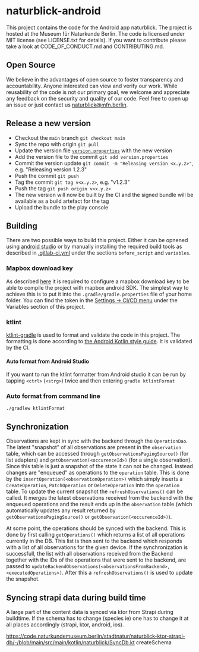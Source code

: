# naturblick-android

This project contains the code for the Android app naturblick. The project is hosted at the Museum für Naturkunde Berlin. 
The code is licensed under MIT license (see LICENSE.txt for details). If you want to contribute please take a look at CODE_OF_CONDUCT.md and CONTRIBUTING.md.

## Open Source

We believe in the advantages of open source to foster transparency and accountability. Anyone interested can view and verify our work. While reusability of the code is not our primary goal, we welcome and appreciate any feedback on the security and quality of our code. Feel free to open up an issue or just contact us <naturblick@mfn.berlin>.

## Release a new version

* Checkout the `main` branch `git checkout main`
* Sync the repo with origin `git pull`
* Update the version file [`version.properties`](version.properties) with the new version
* Add the version file to the commit `git add version.properties`
* Commit the version update `git commit -m "Releasing version <x.y.z>"`, e.g. "Releasing version 1.2.3"
* Push the commit  `git push`
* Tag the commit `git tag v<x.y.z>`, e.g. "v1.2.3"
* Push the tag `git push origin v<x.y.z>`
* The new version will now be built by the CI and the signed bundle will be available as a build artefact for the tag
* Upload the bundle to the play console

## Building

There are two possible ways to build this project. Either it can be
opnened using [android studio](https://developer.android.com/studio)
or by manually installing the required build tools as described in
[.gitlab-ci.yml](.gitlab-ci.yml) under the sections `before_script`
and `variables`.

### Mapbox download key

As described
[here](https://docs.mapbox.com/android/maps/guides/install/#configure-credentials)
it is required to configure a mapbox download key to be able to
compile the project with mapbox android SDK. The simplest way to
achieve this is to put it into the `.gradle/gradle.properties` file of
your home folder. You can find the token in the [Settings -> CI/CD
menu](-/settings/ci_cd) under the Variables section of this project.


### ktlint

[ktlint-gradle](https://github.com/JLLeitschuh/ktlint-gradle) is used
to format and validate the code in this project. The formatting is
done according to [the Android Kotlin style
guide](https://developer.android.com/kotlin/style-guide). It is
validated by the CI.

#### Auto format from Android Studio

If you want to run the ktlint formatter from Android studio it can be
run by tapping `<ctrl>` (`<strg>`) twice and then entering `gradle
ktlintFormat`

### Auto format from command line

```
./gradlew ktlintFormat
```

## Synchronization

Observations are kept in sync with the backend through the
`OperationDao`. The latest "snapshot" of all observations are present
in the `observation` table, which can be accessed through
`getObservationsPagingSource()` (for list adapters) and
`getObservation(<occurenceId>)` (for a single observation). Since this
table is just a snapshot of the state it can not be changed. Instead
changes are "enqueued" as operations to the `operation` table. This is
done by the `insertOperation(<observationOperation>)` which simply
inserts a `CreateOperation`, `PatchOperation` or `DeleteOperation`
into the `operation` table. To update the current snapshot the
`refreshObservations()` can be called. It merges the latest
observations received from the backend with the enqueued operations
and the result ends up in the `observation` table (which automatically
updates any result returned by `getObservationsPagingSource()` or
`getObservation(<occurenceId>)`).

At some point, the operations should be synced with the backend. This
is done by first calling `getOperations()` which returns a list of all
operations currently in the DB. This list is then sent to the backend
which responds with a list of all observations for the given
device. If the synchronization is successfull, the list with all
observations received from the Backend together with the IDs of the
operations that were sent to the backend, are passed to
`updateBackendObservations(<observationsFromBackend>,
<executedOperations>)`. After this a `refreshObservations()` is used
to update the snapshot.

## Syncing strapi data during build time
A large part of the content data is synced via ktor from Strapi during buildtime. If the schema has to change (species ie) one has to change it at all places accordingly (strapi, ktor, android, ios).

https://code.naturkundemuseum.berlin/stadtnatur/naturblick-ktor-strapi-db/-/blob/main/src/main/kotlin/naturblick/SyncDb.kt createSchema
